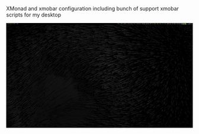 XMonad and xmobar configuration including bunch of support xmobar scripts for my desktop

![alt text](https://raw.githubusercontent.com/tgrk/xmonad/master/xmonad_screenshot.png)
